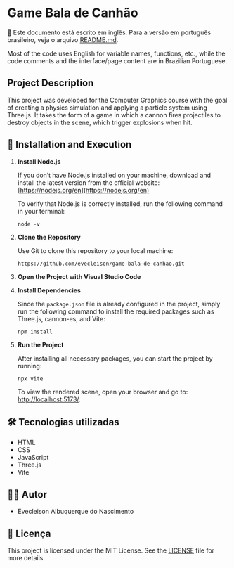 # Game Bala de Canhão

📌 Este documento está escrito em inglês. Para a versão em português brasileiro, veja o arquivo [README.md](./README.md).

Most of the code uses English for variable names, functions, etc., while the code comments and the interface/page content are in Brazilian Portuguese.

## Project Description

This project was developed for the Computer Graphics course with the goal of creating a physics simulation and applying a particle system using Three.js. It takes the form of a game in which a cannon fires projectiles to destroy objects in the scene, which trigger explosions when hit.

## 🔧 Installation and Execution

1. **Install Node.js**

   If you don’t have Node.js installed on your machine, download and install the latest version from the official website:  
   [https://nodejs.org/en](https://nodejs.org/en)

   To verify that Node.js is correctly installed, run the following command in your terminal:
   ```shell
   node -v

2. **Clone the Repository**

   Use Git to clone this repository to your local machine:
   ```shell
   https://github.com/evecleison/game-bala-de-canhao.git
   ```

3. **Open the Project with Visual Studio Code**

4. **Install Dependencies**

    Since the `package.json` file is already configured in the project, simply run the following command to install the required packages such as Three.js, cannon-es, and Vite:
    ```shell
    npm install
    ```

5. **Run the Project**

   After installing all necessary packages, you can start the project by running:
   ```shell
   npx vite
   ```

   To view the rendered scene, open your browser and go to: [http://localhost:5173/](http://localhost:5173/).

## 🛠️ Tecnologias utilizadas

- HTML
- CSS
- JavaScript
- Three.js
- Vite

## 👨‍💻 Autor

- Evecleison Albuquerque do Nascimento

## 📄 Licença

This project is licensed under the MIT License.
See the [LICENSE](./LICENSE) file for more details.
